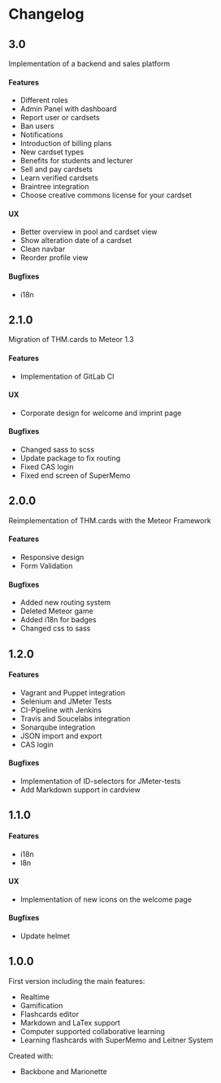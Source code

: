 # Changelog

## 3.0

Implementation of a backend and sales platform

#### Features
* Different roles
* Admin Panel with dashboard
* Report user or cardsets
* Ban users
* Notifications
* Introduction of billing plans
* New cardset types
* Benefits for students and lecturer
* Sell and pay cardsets
* Learn verified cardsets
* Braintree integration
* Choose creative commons license for your cardset

#### UX
* Better overview in pool and cardset view
* Show alteration date of a cardset
* Clean navbar
* Reorder profile view

#### Bugfixes
* i18n

## 2.1.0

Migration of THM.cards to Meteor 1.3

#### Features
* Implementation of GitLab CI

#### UX
* Corporate design for welcome and imprint page

#### Bugfixes
* Changed sass to scss
* Update package to fix routing
* Fixed CAS login
* Fixed end screen of SuperMemo

## 2.0.0

Reimplementation of THM.cards with the Meteor Framework

#### Features
* Responsive design
* Form Validation

#### Bugfixes
* Added new routing system
* Deleted Meteor game
* Added i18n for badges
* Changed css to sass

## 1.2.0

#### Features
* Vagrant and Puppet integration
* Selenium and JMeter Tests
* CI-Pipeline with Jenkins
* Travis and Soucelabs integration
* Sonarqube integration
* JSON import and export
* CAS login

#### Bugfixes
* Implementation of ID-selectors for JMeter-tests
* Add Markdown support in cardview

## 1.1.0

#### Features
* i18n
* l8n

#### UX
* Implementation of new icons on the welcome page

#### Bugfixes
* Update helmet

## 1.0.0

First version including the main features:

* Realtime
* Gamification
* Flashcards editor
* Markdown and LaTex support
* Computer supported collaborative learning
* Learning flashcards with SuperMemo and Leitner System

Created with:

* Backbone and Marionette
